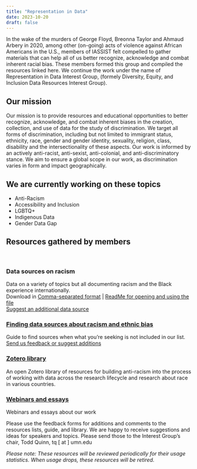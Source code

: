 ```yaml
---
title: "Representation in Data"
date: 2023-10-20
draft: false
---
```

In the wake of the murders of George Floyd, Breonna Taylor and Ahmaud Arbery in 2020, among other (on-going) acts of violence against African Americans in the U.S., members of IASSIST felt compelled to gather materials that can help all of us better recognize, acknowledge and combat inherent racial bias. These members formed this group and compiled the resources linked here. We continue the work under the name of Representation in Data Interest Group, (formely Diversity, Equity, and Inclusion Data Resources Interest Group).

## Our mission

Our mission is to provide resources and educational opportunities to better recognize, acknowledge, and combat inherent biases in the creation, collection, and use of data for the study of discrimination. We target all forms of discrimination, including but not limited to immigrant status, ethnicity, race,  gender and gender identity, sexuality, religion, class, disability and the intersectionality of these aspects. Our work is informed by an actively anti-racist, anti-sexist, anti-colonial, and anti-discriminatory stance. We aim to ensure a global scope in our work, as discrimination varies in form and impact geographically. 


## We are currently working on these topics

- Anti-Racism
- Accessibility and Inclusion
- LGBTQ+
- Indigenous Data
- Gender Data Gap

## Resources gathered by members

<br />

<div class="container">
  <div class="col-md-8">
    <div class="row">
      <div class="col-md-6">
        <div class="box-simple">
          <div class="icon">
            <i class="fas fa-table"></i>
          </div>
          <h3>Data sources on racism</h3>
            <p>Data on a variety of topics but all documenting racism and the Black experience internationally.<br />
			Download in <a href="/community/representation-in-data-ig/DataSourcesOnRacism.csv">Comma-separated format</a> | <a href="/community/representation-in-data-ig/ReadMe.pdf">ReadMe for opening and using the file</a> <br />
			<a href="https://docs.google.com/forms/d/e/1FAIpQLSe0yocc2nueS4awjw5bwozLLAbAqCNnfqKbn995qg3MyG_D5Q/viewform" target=_blank" >Suggest an additional data source <span class="fas fa-external-link-alt"></span></a></p>
        </div>
      </div>
      <div class="col-md-6">
        <div class="box-simple">
          <a href="/community/antiracism-resources-guide/">
          <div class="icon">
            <i class="fas fa-magnifying-glass"></i>
          </div>
          <h3>Finding data sources about racism and ethnic bias</h3>
          </a>
            <p>Guide to find sources when what you’re seeking is not included in our list.<br />
			<a href="https://docs.google.com/forms/d/e/1FAIpQLSdYvxPiccUIQ3Gp7Jmlz1hRG0tJw_MzrM2TUcCJFUfgut7JIw/viewform?usp=sf_link" target="_blank">Send us feedback or suggest additions <span class="fas fa-external-link-alt"></span></a></p>
        </div>
      </div>
    </div>
  </div>
</div>

<div class="container">
  <div class="col-md-8">
    <div class="row">
      <div class="col-md-6">
        <div class="box-simple">
          <a href="https://www.zotero.org/groups/4892474/iassist_anti-racism_resources_interest_group/items" target="_blank">
            <div class="icon">
              <i class="fas fa-book"></i>
            </div>
            <h3>Zotero library <span class="fas fa-external-link-alt"></span></h3>
            </a>
              <p>An open Zotero library of resources for building anti-racism into the process of working with data across the research lifecycle and research about race in various countries.</p>
        </div>
      </div>
      <div class="col-md-6">
        <div class="box-simple">
          <a href="/community/representation-in-data-ig/webinars">
            <div class="icon">
              <i class="fas fa-person-chalkboard"></i>
            </div>
            <h3>Webinars and essays</h3>
            </a>
              <p>Webinars and essays about our work</p>
        </div>
      </div>
    </div>
  </div>
</div>


Please use the feedback forms for additions and comments to the resources lists, guide, and library. We are happy to receive suggestions and ideas for speakers and topics. Please send those to the Interest Group’s chair, Todd Quinn, tq [ at ] umn.edu

*Please note:  These resources will be reviewed periodically for their usage statistics.  When usage drops, these resources will be retired.*
